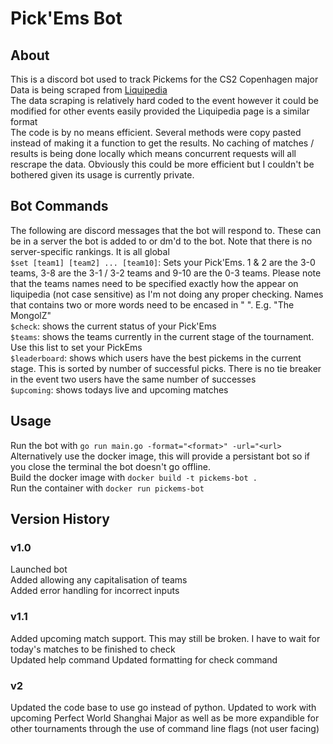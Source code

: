 # Pick'Ems Bot
## About
This is a discord bot used to track Pickems for the CS2 Copenhagen major \
Data is being scraped from [Liquipedia](https://liquipedia.net/counterstrike/PGL/2024/Copenhagen) \
The data scraping is relatively hard coded to the event however it could be modified for other events easily provided the Liquipedia page is a similar format \
The code is by no means efficient. Several methods were copy pasted instead of making it a function to get the results. No caching of matches / results is being done locally which means concurrent requests will all rescrape the data. Obviously this could be more efficient but I couldn't be bothered given its usage is currently private.

## Bot Commands
The following are discord messages that the bot will respond to. These can be in a server the bot is added to or dm'd to the bot. Note that there is no server-specific rankings. It is all global \
`$set [team1] [team2] ... [team10]`: Sets your Pick'Ems. 1 & 2 are the 3-0 teams, 3-8 are the 3-1 / 3-2 teams and 9-10 are the 0-3 teams. Please note that the teams names need to be specified exactly how the appear on liquipedia (not case sensitive) as I'm not doing any proper checking. Names that contains two or more words need to be encased in \" \". E.g. \"The MongolZ\" \
`$check`: shows the current status of your Pick'Ems \
`$teams`: shows the teams currently in the current stage of the tournament. Use this list to set your PickEms \
`$leaderboard`: shows which users have the best pickems in the current stage. This is sorted by number of successful picks. There is no tie breaker in the event two users have the same number of successes \
`$upcoming`: shows todays live and upcoming matches

## Usage
Run the bot with `go run main.go -format="<format>" -url="<url>` \
Alternatively use the docker image, this will provide a persistant bot so if you close the terminal the bot doesn't go offline. \
Build the docker image with `docker build -t pickems-bot .` \
Run the container with `docker run pickems-bot`  

## Version History
### v1.0
Launched bot \
Added allowing any capitalisation of teams \
Added error handling for incorrect inputs

### v1.1
Added upcoming match support. This may still be broken. I have to wait for today's matches to be finished to check \
Updated help command
Updated formatting for check command

### v2
Updated the code base to use go instead of python.
Updated to work with upcoming Perfect World Shanghai Major as well as be more expandible for other tournaments through the use of command line flags (not user facing)